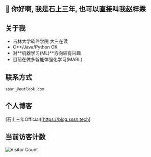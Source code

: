 ## 👋 你好啊, 我是石上三年, 也可以直接叫我赵梓霖

## 关于我
- 吉林大学软件学院 大三在读
- C++/Java/Python OK 
- 对**机器学习(ML)**方向较有兴趣
- 目前在做多智能体强化学习(MARL)
  
## 联系方式
`sssn_@outlook.com`

## 个人博客
(石上三年Official)[https://blog.sssn.tech]

## 当前访客计数
![Visitor Count](https://profile-counter.glitch.me/sssn-tech/count.svg)


<!--
**sssn-tech/sssn-tech** is a ✨ _special_ ✨ repository because its `README.md` (this file) appears on your GitHub profile.

Here are some ideas to get you started:

- 🔭 I’m currently working on ...
- 🌱 I’m currently learning ...
- 👯 I’m looking to collaborate on ...
- 🤔 I’m looking for help with ...
- 💬 Ask me about ...
- 📫 How to reach me: ...
- 😄 Pronouns: ...
- ⚡ Fun fact: ...
-->
